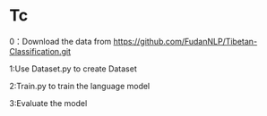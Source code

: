 # Tc
0：Download the data from https://github.com/FudanNLP/Tibetan-Classification.git

1:Use Dataset.py to create Dataset

2:Train.py to train the language model

3:Evaluate the model 
